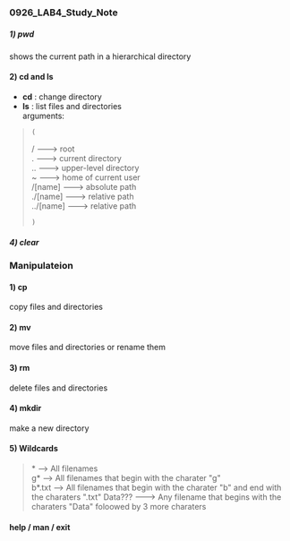 ### 0926_LAB4_Study_Note


##### 1) pwd
  shows the current path in a hierarchical directory
  
#### 2) cd and ls
 * **cd** : change directory  
 * **ls** : list files and directories   
         arguments:   
 >     (   
 >    /        ---> root   
 >    .         ---> current directory   
 >    ..        ---> upper-level directory   
 >    ~         ---> home of current user    
 >    /[name]   ---> absolute path   
 >    ./[name]  ---> relative path    
 >    ../[name] ---> relative path    
 >   
 >     )   
              
              
##### 4) clear  



### Manipulateion  



#### 1) cp    
  copy files and directories   
  
  
  
  
#### 2) mv  
  move files and directories or rename them
  
  
  
  
#### 3) rm  
  delete files and directories 
  
  
  
  
#### 4) mkdir
  make a new directory  
  
  
  
  
#### 5) Wildcards  
  > \*       --> All filenames   
  > g*      --> All filenames that begin with the charater "g"   
  > b*.txt  --> All filenames that begin with the charater "b" and end with the charaters ".txt"
  > Data??? ---> Any filename that begins with the charaters "Data" foloowed by 3 more charaters  
  
  
  
  
#### help  / man / exit


              
            
  
  
